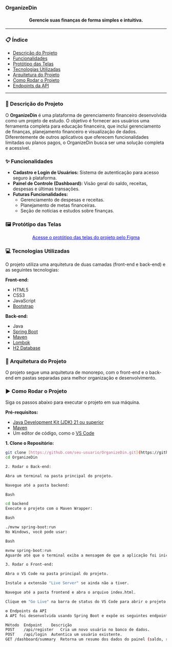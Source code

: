 ### OrganizeDin

#### <p align="center">Gerencie suas finanças de forma simples e intuitiva.</p>

---

### 📋 Índice

- [Descrição do Projeto](#-descrição-do-projeto)
- [Funcionalidades](#-funcionalidades)
- [Protótipo das Telas](#-protótipo-das-telas)
- [Tecnologias Utilizadas](#-tecnologias-utilizadas)
- [Arquitetura do Projeto](#-arquitetura-do-projeto)
- [Como Rodar o Projeto](#-como-rodar-o-projeto)
- [Endpoints da API](#-endpoints-da-api)

---

### 📝 Descrição do Projeto

O **OrganizeDin** é uma plataforma de gerenciamento financeiro desenvolvida como um projeto de estudo. O objetivo é fornecer aos usuários uma ferramenta completa para educação financeira, que inclui gerenciamento de finanças, planejamento financeiro e visualização de dados. Diferentemente de outros aplicativos que oferecem funcionalidades limitadas ou planos pagos, o OrganizeDin busca ser uma solução completa e acessível.

### ✨ Funcionalidades

- **Cadastro e Login de Usuários:** Sistema de autenticação para acesso seguro à plataforma.
- **Painel de Controle (Dashboard):** Visão geral do saldo, receitas, despesas e últimas transações.
- **Futuras Funcionalidades:**
    - Gerenciamento de despesas e receitas.
    - Planejamento de metas financeiras.
    - Seção de notícias e estudos sobre finanças.

### 🖼️ Protótipo das Telas

<div align="center">
 <a href="[https://maria-eduarda-abreu.github.io/portifolio/](https://www.figma.com/design/DJ0IvEIKEQy1O9I23S00Yv/OrganizeDIn?node-id=0-1&t=a4Enrjbmm19sJS9B-1)" style="color: blue;"> Acesse o protótipo das telas do projeto pelo Figma </a>
</div>


### 💻 Tecnologias Utilizadas

O projeto utiliza uma arquitetura de duas camadas (front-end e back-end) e as seguintes tecnologias:

**Front-end:**
- HTML5
- CSS3
- JavaScript
- [Bootstrap](https://getbootstrap.com/)

**Back-end:**
- Java
- [Spring Boot](https://spring.io/projects/spring-boot)
- [Maven](https://maven.apache.org/)
- [Lombok](https://projectlombok.org/)
- [H2 Database](https://www.h2database.com/html/main.html)

### 🧱 Arquitetura do Projeto

O projeto segue uma arquitetura de monorepo, com o front-end e o back-end em pastas separadas para melhor organização e desenvolvimento.

### ▶️ Como Rodar o Projeto

Siga os passos abaixo para executar o projeto em sua máquina.

**Pré-requisitos:**
- [Java Development Kit (JDK) 21 ou superior](https://www.oracle.com/java/technologies/downloads/)
- [Maven](https://maven.apache.org/download.cgi)
- Um editor de código, como o [VS Code](https://code.visualstudio.com/)

**1. Clone o Repositório:**

```bash
git clone [https://github.com/seu-usuario/OrganizeDin.git](https://github.com/seu-usuario/OrganizeDin.git)
cd OrganizeDin

2. Rodar o Back-end:

Abra um terminal na pasta principal do projeto.

Navegue até a pasta backend:

Bash

cd backend
Execute o projeto com o Maven Wrapper:

Bash

./mvnw spring-boot:run
No Windows, você pode usar:

Bash

mvnw spring-boot:run
Aguarde até que o terminal exiba a mensagem de que a aplicação foi iniciada.

3. Rodar o Front-end:

Abra o VS Code na pasta principal do projeto.

Instale a extensão "Live Server" se ainda não a tiver.

Navegue até a pasta frontend e abra o arquivo index.html.

Clique em "Go Live" na barra de status do VS Code para abrir o projeto no seu navegador.

⚙️ Endpoints da API
A API foi desenvolvida usando Spring Boot e expõe os seguintes endpoints:

Método	Endpoint	Descrição
POST	/api/register	Cria um novo usuário no banco de dados.
POST	/api/login	Autentica um usuário existente.
GET	/dashboard/summary	Retorna um resumo dos dados do painel (saldo, receitas, despesas).

